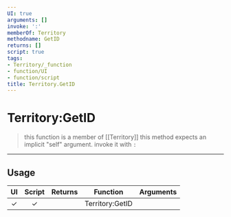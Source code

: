 ```yaml
---
UI: true
arguments: []
invoke: ':'
memberOf: Territory
methodname: GetID
returns: []
script: true
tags:
- Territory/_function
- function/UI
- function/script
title: Territory.GetID
---
```

# Territory:GetID
> this function is a member of [[Territory]]
> this method expects an implicit "self" argument. invoke it with `:`
-----
## Usage
|  UI | Script | Returns | Function | Arguments |
|:---:|:------:|-------:|:--------:|:---------|
|✓|✓||Territory:GetID||
